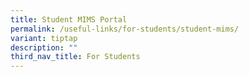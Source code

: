```yaml
---
title: Student MIMS Portal
permalink: /useful-links/for-students/student-mims/
variant: tiptap
description: ""
third_nav_title: For Students
---
```

